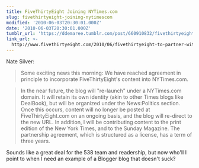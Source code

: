 ```yaml
---
title: FiveThirtyEight Joining NYTimes.com
slug: fivethirtyeight-joining-nytimescom
modified: '2010-06-03T20:30:01.000Z'
date: '2010-06-03T20:30:01.000Z'
tumblr_url: 'https://ddemaree.tumblr.com/post/660910832/fivethirtyeight-joining-nytimescom'
link_url: >-
  http://www.fivethirtyeight.com/2010/06/fivethirtyeight-to-partner-with-new.html
---
```

Nate Silver:

> Some exciting news this morning: We have reached agreement in principle to incorporate FiveThirtyEight's content into NYTimes.com.

> In the near future, the blog will "re-launch" under a NYTimes.com domain. It will retain its own identity (akin to other Times blogs like DealBook), but will be organized under the News:Politics section. Once this occurs, content will no longer be posted at FiveThirtyEight.com on an ongoing basis, and the blog will re-direct to the new URL. In addition, I will be contributing content to the print edition of the New York Times, and to the Sunday Magazine. The partnership agreement, which is structured as a license, has a term of three years.

Sounds like a great deal for the 538 team and readership, but now who'll I point to when I need an example of a Blogger blog that doesn't suck?
